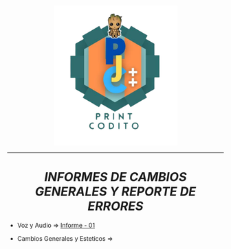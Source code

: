  <p align="center">
   <img src="img/logo-print-codito.png">
</p>

----------------------------------------------------------------

_**<p><h1 align="center">INFORMES DE CAMBIOS GENERALES Y REPORTE DE ERRORES</h1></p>**_


- Voz y Audio => [Informe - 01](https://github.com/WSirrisW/Informes-Print-Codito/blob/main/informe01.md)

- Cambios Generales y Esteticos => 

